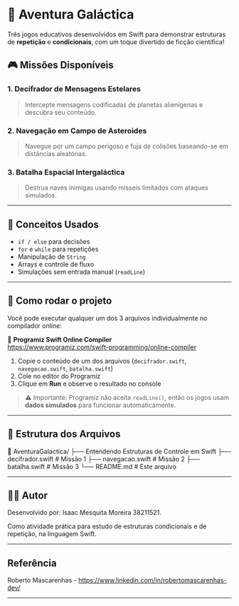 # 🚀 Aventura Galáctica

Três jogos educativos desenvolvidos em Swift para demonstrar estruturas de **repetição** e **condicionais**, com um toque divertido de ficção científica!

## 🎮 Missões Disponíveis

### 1. Decifrador de Mensagens Estelares
> Intercepte mensagens codificadas de planetas alienígenas e descubra seu conteúdo.

### 2. Navegação em Campo de Asteroides
> Navegue por um campo perigoso e fuja de colisões baseando-se em distâncias aleatórias.

### 3. Batalha Espacial Intergaláctica
> Destrua naves inimigas usando mísseis limitados com ataques simulados.

---

## 🧠 Conceitos Usados

- `if / else` para decisões
- `for` e `while` para repetições
- Manipulação de `String`
- Arrays e controle de fluxo
- Simulações sem entrada manual (`readLine`)

---

## 🧪 Como rodar o projeto

Você pode executar qualquer um dos 3 arquivos individualmente no compilador online:

🔗 **Programiz Swift Online Compiler**  
https://www.programiz.com/swift-programming/online-compiler

1. Copie o conteúdo de um dos arquivos (`decifrador.swift`, `navegacao.swift`, `batalha.swift`)
2. Cole no editor do Programiz
3. Clique em **Run** e observe o resultado no console

> ⚠️ Importante: Programiz não aceita `readLine()`, então os jogos usam **dados simulados** para funcionar automaticamente.

---

## 🧱 Estrutura dos Arquivos

📁 AventuraGalactica/ ├── Entendendo Estruturas de Controle em Swift ├── decifrador.swift # Missão 1 ├── navegacao.swift # Missão 2 ├── batalha.swift # Missão 3 └── README.md # Este arquivo

---

## 👨‍🚀 Autor

Desenvolvido por: 
Isaac Mesquita Moreira 38211521. 

Como atividade prática para estudo de estruturas condicionais e de repetição, na linguagem Swift.

---

## Referência

Roberto Mascarenhas - https://www.linkedin.com/in/robertomascarenhas-dev/

---
